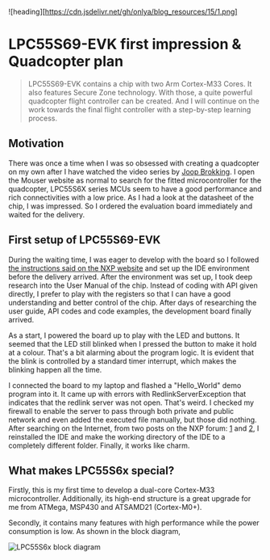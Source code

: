 ![heading][https://cdn.jsdelivr.net/gh/onlya/blog_resources/15/1.png]
# LPC55S69-EVK first impression & Quadcopter plan

> LPC55S69-EVK contains a chip with two Arm Cortex-M33 Cores. It also features Secure Zone technology. With those, a quite powerful quadcopter flight controller can be created. And I will continue on the work towards the final flight controller with a step-by-step learning process.

## Motivation
There was once a time when I was so obsessed with creating a quadcopter on my own after I have watched the video series by [Joop Brokking][u1]. I open the Mouser website as normal to search for the fitted microcontroller for the quadcopter, LPC55S6X series MCUs seem to have a good performance and rich connectivities with a low price. As I had a look at the datasheet of the chip, I was impressed. So I ordered the evaluation board immediately and waited for the delivery.

## First setup of LPC55S69-EVK
During the waiting time, I was eager to develop with the board so I followed [the instructions said on the NXP website][u2] and set up the IDE environment before the delivery arrived. After the environment was set up, I took deep research into the User Manual of the chip. Instead of coding with API given directly, I prefer to play with the registers so that I can have a good understanding and better control of the chip. After days of researching the user guide, API codes and code examples, the development board finally arrived.

As a start, I powered the board up to play with the LED and buttons. It seemed that the LED still blinked when I pressed the button to make it hold at a colour. That's a bit alarming about the program logic. It is evident that the blink is controlled by a standard timer interrupt, which makes the blinking happen all the time.

I connected the board to my laptop and flashed a "Hello_World" demo program into it. It came up with errors with RedlinkServerException that indicates that the redlink server was not open. That's weird. I checked my firewall to enable the server to pass through both private and public network and even added the executed file manually, but those did nothing. After searching on the Internet, from two posts on the NXP forum: [1][u3] and [2][u4], I reinstalled the IDE and make the working directory of the IDE to a completely different folder. Finally, it works like charm.

## What makes LPC55S6x special?
Firstly, this is my first time to develop a dual-core Cortex-M33 microcontroller. Additionally, its high-end structure is a great upgrade for me from ATMega, MSP430 and ATSAMD21 (Cortex-M0+).

Secondly, it contains many features with high performance while the power consumption is low. As shown in the block diagram,

![LPC55S6x block diagram][1]



[1]: https://cdn.jsdelivr.net/gh/onlya/blog_resources/15/2.png "Block diagram of LPC55S6x MCU family"

[u1]:https://www.youtube.com/user/MacPuffdog
[u2]:https://www.nxp.com/document/guide/get-started-with-the-lpc55s69-evk:GS-LPC55S69-EVK
[u3]:https://community.nxp.com/t5/MCUXpresso-General/MCUXpresso-Failing-to-discover-CMISIS-DAP-probe-on-Eval-Boards/m-p/930406
[u4]:https://community.nxp.com/t5/MCUXpresso-General/LPC-Link-Target-Discovery-not-working/m-p/814828